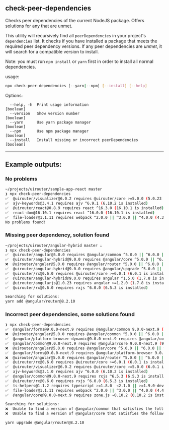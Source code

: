 ## check-peer-dependencies

Checks peer dependencies of the current NodeJS package.  Offers solutions for any that are unmet.

This utility will recursively find all `peerDependencies` in your project's `dependencies` list.
It checks if you have installed a package that meets the required peer dependency versions.
If any peer dependencies are *unmet*, it will search for a compatible version to install.

Note: you must run `npm install` or `yarn` first in order to install all normal dependencies.

usage:

```bash
npx check-peer-dependencies [--yarn|--npm] [--install] [--help]
```


Options:
```
  --help, -h  Print usage information                                  [boolean]
  --version   Show version number                                      [boolean]
  --yarn      Use yarn package manager                                 [boolean]
  --npm       Use npm package manager                                  [boolean]
  --install   Install missing or incorrect peerDependencies            [boolean]
```

---

## Example outputs:

### No problems 

```bash
~/projects/uirouter/sample-app-react master
❯ npx check-peer-dependencies
✅  @uirouter/visualizer@6.0.2 requires @uirouter/core >=5.0.0 (5.0.23 is installed)
✅  ajv-keywords@3.4.1 requires ajv ^6.9.1 (6.10.2 is installed)
✅  @uirouter/react@0.8.9 requires react ^16.3.0 (16.10.1 is installed)
✅  react-dom@16.10.1 requires react ^16.0.0 (16.10.1 is installed)
✅  file-loader@1.1.11 requires webpack ^2.0.0 || ^3.0.0 || ^4.0.0 (4.39.1 is installed)
No problems found!
```

### Missing peer dependency, solution found

```bash
~/projects/uirouter/angular-hybrid master ⇣
❯ npx check-peer-dependencies
✅  @uirouter/angular@5.0.0 requires @angular/common ^5.0.0 || ^6.0.0 || ^7.0.0 || ^8.0.0 (5.2.11 is installed)
✅  @uirouter/angular-hybrid@9.0.0 requires @angular/core ^5.0.0 || ^6.0.0 || ^7.0.0 || ^8.0.0 (5.2.11 is installed)
❌  @uirouter/angular@5.0.0 requires @angular/router ^5.0.0 || ^6.0.0 || ^7.0.0 || ^8.0.0 (@angular/router is not installed)
✅  @uirouter/angular-hybrid@9.0.0 requires @angular/upgrade ^5.0.0 || ^6.0.0 || ^7.0.0 || ^8.0.0 (5.2.11 is installed)
✅  @uirouter/rx@0.6.0 requires @uirouter/core >=6.0.1 (6.0.1 is installed)
✅  @uirouter/angular-hybrid@9.0.0 requires angular ^1.5.0 (1.7.8 is installed)
✅  @uirouter/angularjs@1.0.23 requires angular >=1.2.0 (1.7.8 is installed)
✅  @uirouter/rx@0.6.0 requires rxjs ^6.0.0 (6.5.3 is installed)

Searching for solutions:
yarn add @angular/router@8.2.10
```

### Incorrect peer dependencies, some solutions found

```bash
❯ npx check-peer-dependencies
✅  @angular/forms@9.0.0-next.9 requires @angular/common 9.0.0-next.9 (9.0.0-next.9 is installed)
❌  @uirouter/angular@5.0.0 requires @angular/common ^5.0.0 || ^6.0.0 || ^7.0.0 || ^8.0.0 (9.0.0-next.9 is installed)
✅  @angular/platform-browser-dynamic@9.0.0-next.9 requires @angular/compiler 9.0.0-next.9 (9.0.0-next.9 is installed)
✅  @angular/common@9.0.0-next.9 requires @angular/core 9.0.0-next.9 (9.0.0-next.9 is installed)
❌  @uirouter/angular@5.0.0 requires @angular/core ^5.0.0 || ^6.0.0 || ^7.0.0 || ^8.0.0 (9.0.0-next.9 is installed)
✅  @angular/forms@9.0.0-next.9 requires @angular/platform-browser 9.0.0-next.9 (9.0.0-next.9 is installed)
❌  @uirouter/angular@5.0.0 requires @angular/router ^5.0.0 || ^6.0.0 || ^7.0.0 || ^8.0.0 (9.0.0-next.9 is installed)
✅  @uirouter/rx@0.6.0 requires @uirouter/core >=6.0.1 (6.0.1 is installed)
✅  @uirouter/visualizer@6.0.2 requires @uirouter/core >=5.0.0 (6.0.1 is installed)
✅  ajv-keywords@3.1.0 requires ajv ^6.0.0 (6.10.2 is installed)
✅  @angular/common@9.0.0-next.9 requires rxjs ^6.5.3 (6.5.3 is installed)
✅  @uirouter/rx@0.6.0 requires rxjs ^6.0.0 (6.5.3 is installed)
✅  ts-helpers@1.1.2 requires typescript >=1.8.0  <2.1.0 || >=1.9.0-dev || >=2.0.0-dev || || >=2.1.0-dev (3.5.3 is installed)
✅  file-loader@1.1.11 requires webpack ^2.0.0 || ^3.0.0 || ^4.0.0 (4.41.0 is installed)
✅  @angular/core@9.0.0-next.9 requires zone.js ~0.10.2 (0.10.2 is installed)

Searching for solutions:
❌  Unable to find a version of @angular/common that satisfies the following peerDependencies: 9.0.0-next.9 and ^5.0.0 || ^6.0.0 || ^7.0.0 || ^8.0.0
❌  Unable to find a version of @angular/core that satisfies the following peerDependencies: 9.0.0-next.9 and ^5.0.0 || ^6.0.0 || ^7.0.0 || ^8.0.0

yarn upgrade @angular/router@8.2.10
```

